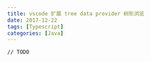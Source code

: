 ```yaml
---
title: vscode 扩展 tree data provider 树形浏览
date: 2017-12-22
tags: [Typescript]
categories: [Java]
---
```

```
// TODO
```